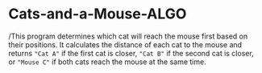 # Cats-and-a-Mouse-ALGO

/This program determines which cat will reach the mouse first based on their positions. It calculates the distance of each cat to the mouse and returns `"Cat A"` if the first cat is closer, `"Cat B"` if the second cat is closer, or `"Mouse C"` if both cats reach the mouse at the same time.

